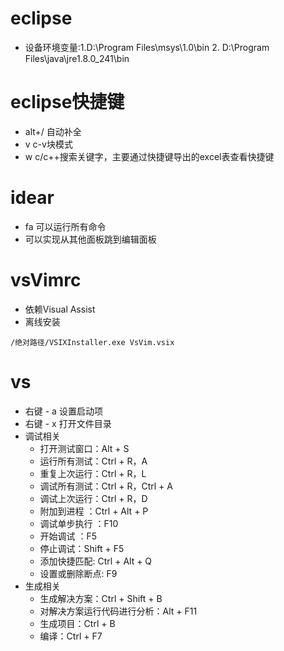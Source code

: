 # eclipse

- 设备环境变量:1.D:\Program Files\msys\1.0\bin 2. D:\Program Files\java\jre1.8.0_241\bin

# eclipse快捷键

- alt+/ 自动补全
- <leader>v c-v块模式
- <leader>w c/c++搜索关键字，主要通过快捷键导出的excel表查看快捷键

# idear

- <leaderf>fa 可以运行所有命令
- <esc>可以实现从其他面板跳到编辑面板

# vsVimrc

- 依赖Visual Assist
- 离线安装

```
/绝对路径/VSIXInstaller.exe VsVim.vsix
```

# vs

- 右键 - a 设置启动项
- 右键 - x 打开文件目录
- 调试相关
  - 打开测试窗口：Alt + S
  - 运行所有测试：Ctrl + R，A
  - 重复上次运行：Ctrl + R，L
  - 调试所有测试：Ctrl + R，Ctrl + A
  - 调试上次运行：Ctrl + R，D
  - 附加到进程 ：Ctrl + Alt + P
  - 调试单步执行 ：F10
  - 开始调试 ：F5 　
  - 停止调试：Shift + F5 　　
  - 添加快捷匹配: Ctrl + Alt + Q
  - 设置或删除断点: F9
- 生成相关
  - 生成解决方案：Ctrl + Shift + B
  - 对解决方案运行代码进行分析：Alt + F11
  - 生成项目：Ctrl + B
  - 编译：Ctrl + F7
